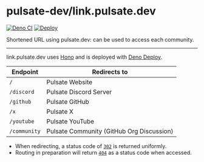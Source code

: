 # pulsate-dev/link.pulsate.dev

[![Deno CI](https://github.com/pulsate-dev/link.pulsate.dev/actions/workflows/deno.yaml/badge.svg)](https://github.com/pulsate-dev/link.pulsate.dev/actions/workflows/deno.yaml)
[![Deploy](https://github.com/pulsate-dev/link.pulsate.dev/actions/workflows/deploy.yml/badge.svg)](https://github.com/pulsate-dev/link.pulsate.dev/actions/workflows/deploy.yml)

Shortened URL using pulsate.dev: can be used to access each community.

---

link.pulsate.dev uses [Hono](https://github.com/honojs/hono) and is deployed
with [Deno Deploy](https://deno.com/deploy).

| Endpoint     | Redirects to                              |
| ------------ | ----------------------------------------- |
| `/`          | Pulsate Website                           |
| `/discord`   | Pulsate Discord Server                    |
| `/github`    | Pulsate GitHub                            |
| `/x`         | Pulsate X                                 |
| `/youtube`   | Pulsate YouTube                           |
| `/community` | Pulsate Community (GitHub Org Discussion) |

- When redirecting, a status code of
  [`302`](https://developer.mozilla.org/ja/docs/Web/HTTP/Status/302) is returned
  uniformly.
- Routing in preparation will return
  [`404`](https://developer.mozilla.org/ja/docs/Web/HTTP/Status/404) as a status
  code when accessed.
